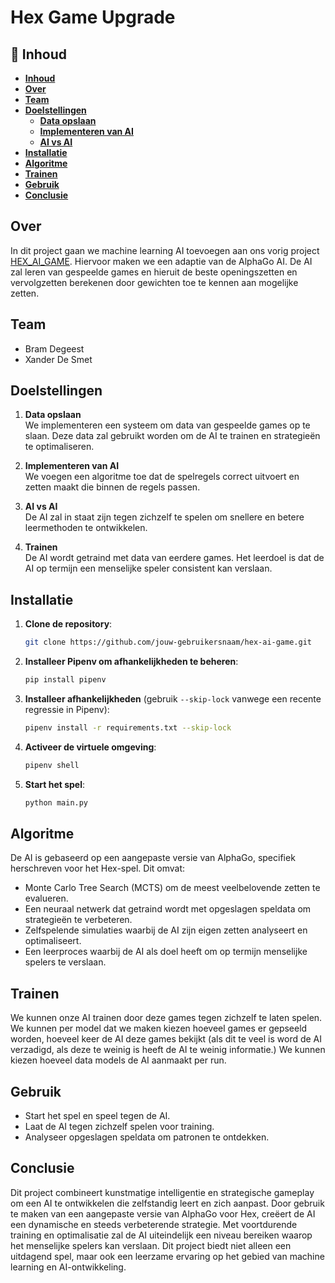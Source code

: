 # Hex Game Upgrade

## 📌 Inhoud
- [**Inhoud**](#Inhoud)
- [**Over**](#Over)
- [**Team**](#Team)
- [**Doelstellingen**](#Doelstellingen)
   - [**Data opslaan**](#Data_oplsaan)
   - [**Implementeren van AI**](#Implementeren-van-ai)
   - [**AI vs AI**](#AI-vs-AI)
- [**Installatie**](#Installatie)
- [**Algoritme**](#Algoritme)
- [**Trainen**](#Trainen)
- [**Gebruik**](#Gebruik)
- [**Conclusie**](#Conclusie)

## Over
In dit project gaan we machine learning AI toevoegen aan ons vorig project [HEX_AI_GAME](https://github.com/BramDe/HEX_AI_GAME). Hiervoor maken we een adaptie van de AlphaGo AI. De AI zal leren van gespeelde games en hieruit de beste openingszetten en vervolgzetten berekenen door gewichten toe te kennen aan mogelijke zetten.

## Team
* Bram Degeest
* Xander De Smet

## Doelstellingen

1. **Data opslaan**  
   We implementeren een systeem om data van gespeelde games op te slaan. Deze data zal gebruikt worden om de AI te trainen en strategieën te optimaliseren.

2. **Implementeren van AI**  
   We voegen een algoritme toe dat de spelregels correct uitvoert en zetten maakt die binnen de regels passen.

3. **AI vs AI**  
   De AI zal in staat zijn tegen zichzelf te spelen om snellere en betere leermethoden te ontwikkelen.

4. **Trainen**  
   De AI wordt getraind met data van eerdere games. Het leerdoel is dat de AI op termijn een menselijke speler consistent kan verslaan.

## Installatie
1. **Clone de repository**:
   ```sh
   git clone https://github.com/jouw-gebruikersnaam/hex-ai-game.git
   ```
2. **Installeer Pipenv om afhankelijkheden te beheren**:
   ```sh
   pip install pipenv
   ```
3. **Installeer afhankelijkheden** (gebruik `--skip-lock` vanwege een recente regressie in Pipenv):
   ```sh
   pipenv install -r requirements.txt --skip-lock
   ```
4. **Activeer de virtuele omgeving**:
   ```sh
   pipenv shell
   ```
5. **Start het spel**:
   ```sh
   python main.py
   ```
   
## Algoritme
De AI is gebaseerd op een aangepaste versie van AlphaGo, specifiek herschreven voor het Hex-spel. Dit omvat:
- Monte Carlo Tree Search (MCTS) om de meest veelbelovende zetten te evalueren.
- Een neuraal netwerk dat getraind wordt met opgeslagen speldata om strategieën te verbeteren.
- Zelfspelende simulaties waarbij de AI zijn eigen zetten analyseert en optimaliseert.
- Een leerproces waarbij de AI als doel heeft om op termijn menselijke spelers te verslaan.

## Trainen
We kunnen onze AI trainen door deze games tegen zichzelf te laten spelen. We kunnen per model dat we maken kiezen hoeveel games er gepseeld worden, hoeveel keer de AI deze games bekijkt (als dit te veel is word de AI verzadigd, als deze te weinig is heeft de AI te weinig informatie.) We kunnen kiezen hoeveel data models de AI aanmaakt per run.
  
## Gebruik
- Start het spel en speel tegen de AI.
- Laat de AI tegen zichzelf spelen voor training.
- Analyseer opgeslagen speldata om patronen te ontdekken.

## Conclusie
Dit project combineert kunstmatige intelligentie en strategische gameplay om een AI te ontwikkelen die zelfstandig leert en zich aanpast. Door gebruik te maken van een aangepaste versie van AlphaGo voor Hex, creëert de AI een dynamische en steeds verbeterende strategie. Met voortdurende training en optimalisatie zal de AI uiteindelijk een niveau bereiken waarop het menselijke spelers kan verslaan. Dit project biedt niet alleen een uitdagend spel, maar ook een leerzame ervaring op het gebied van machine learning en AI-ontwikkeling.





